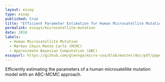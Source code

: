 ```yaml
---
layout: essay
type: essay
published: true
title: "Efficient Parameter Estimation for Human Microsatellite Mutation" 
permalink: essays/microsatellite-mutation 
date: 2018
labels:
  - Human Microsatellite Mutation
  - Markov Chain Monte Carlo (MCMC)
  - Approximate Bayesian Computation (ABC)
essayurl: https://github.com/glennga/micro-coa/blob/master/doc/pdf/paper.pdf 
---
```

Efficiently estimating the parameters of a human microsatellite mutation model with an ABC-MCMC approach.

